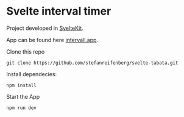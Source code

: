 # Svelte interval timer

Project developed in [SvelteKit](https://kit.svelte.dev/). 

App can be found here [intervall.app](https://intervall.app).

Clone this repo

````
git clone https://github.com/stefanreifenberg/svelte-tabata.git
````
Install dependecies:
````
npm install
````
Start the App
````
npm run dev
````

